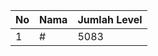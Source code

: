 | No | Nama            | Jumlah Level |
|----|-----------------|--------------|
| 1  | #    |    5083        |
